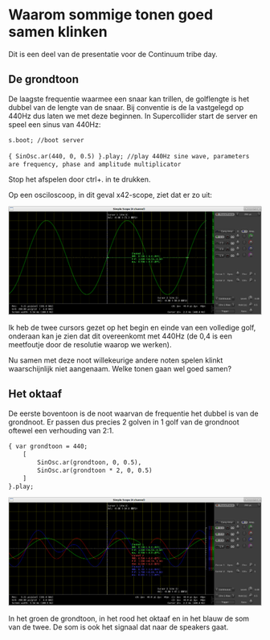 # Waarom sommige tonen goed samen klinken

Dit is een deel van de presentatie voor de Continuum tribe day.

## De grondtoon

De laagste frequentie waarmee een snaar kan trillen, de golflengte is het dubbel van de lengte van de snaar. Bij conventie is de la vastgelegd op 440Hz dus laten we met deze beginnen. In Supercollider start de server en speel een sinus van 440Hz:

```
s.boot; //boot server

{ SinOsc.ar(440, 0, 0.5) }.play; //play 440Hz sine wave, parameters are frequency, phase and amplitude multiplicator
```

Stop het afspelen door ctrl+. in te drukken.

Op een osciloscoop, in dit geval x42-scope, ziet dat er zo uit:

![grondtoon](images/grondtoon_440Hz.png "Grondtoon")

Ik heb de twee cursors gezet op het begin en einde van een volledige golf, onderaan kan je zien dat dit overeenkomt met 440Hz (de 0,4 is een meetfoutje door de resolutie waarop we werken).

Nu samen met deze noot willekeurige andere noten spelen klinkt waarschijnlijk niet aangenaam. Welke tonen gaan wel goed samen?

## Het oktaaf

De eerste boventoon is de noot waarvan de frequentie het dubbel is van de grondnoot. Er passen dus precies 2 golven in 1 golf van de grondnoot oftewel een verhouding van 2:1.

```
{ var grondtoon = 440;
	[ 
		SinOsc.ar(grondtoon, 0, 0.5),
		SinOsc.ar(grondtoon * 2, 0, 0.5)
	]
}.play; 
```

![oktaaf](images/oktaaf.png "Oktaaf")

In het groen de grondtoon, in het rood het oktaaf en in het blauw de som van de twee. De som is ook het signaal dat naar de speakers gaat.




